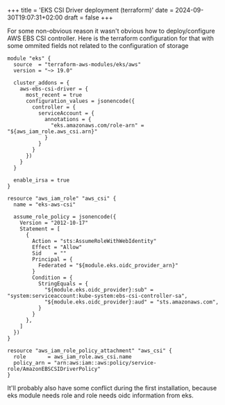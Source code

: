 +++
title = 'EKS CSI Driver deployment (terraform)'
date = 2024-09-30T19:07:31+02:00
draft = false
+++

For some non-obvious reason it wasn't obvious how to deploy/configure AWS EBS CSI controller. Here is the terraform configuration for that with some ommited fields not related to the configuration of storage

```hcl
module "eks" {
  source  = "terraform-aws-modules/eks/aws"
  version = "~> 19.0"

  cluster_addons = {
    aws-ebs-csi-driver = {
      most_recent = true
      configuration_values = jsonencode({
        controller = {
          serviceAccount = {
            annotations = {
              "eks.amazonaws.com/role-arn" = "${aws_iam_role.aws_csi.arn}"
            }
          }
        }
      })
    }
  }

  enable_irsa = true
}

resource "aws_iam_role" "aws_csi" {
  name = "eks-aws-csi"

  assume_role_policy = jsonencode({
    Version = "2012-10-17"
    Statement = [
      {
        Action = "sts:AssumeRoleWithWebIdentity"
        Effect = "Allow"
        Sid    = ""
        Principal = {
          Federated = "${module.eks.oidc_provider_arn}"
        }
        Condition = {
          StringEquals = {
            "${module.eks.oidc_provider}:sub" = "system:serviceaccount:kube-system:ebs-csi-controller-sa",
            "${module.eks.oidc_provider}:aud" = "sts.amazonaws.com",
          }
        }
      },
    ]
  })
}

resource "aws_iam_role_policy_attachment" "aws_csi" {
  role       = aws_iam_role.aws_csi.name
  policy_arn = "arn:aws:iam::aws:policy/service-role/AmazonEBSCSIDriverPolicy"
}

```

It'll probably also have some conflict during the first installation, because eks module needs role and role needs oidc information from eks.